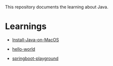 This repository documents the learning about Java.

# Learnings

- [Install-Java-on-MacOS](Install-Java-on-MacOS.md)

- [hello-world](./hello-world/Readme.md)

- [springboot-playground](./springboot-playground/README.md)

